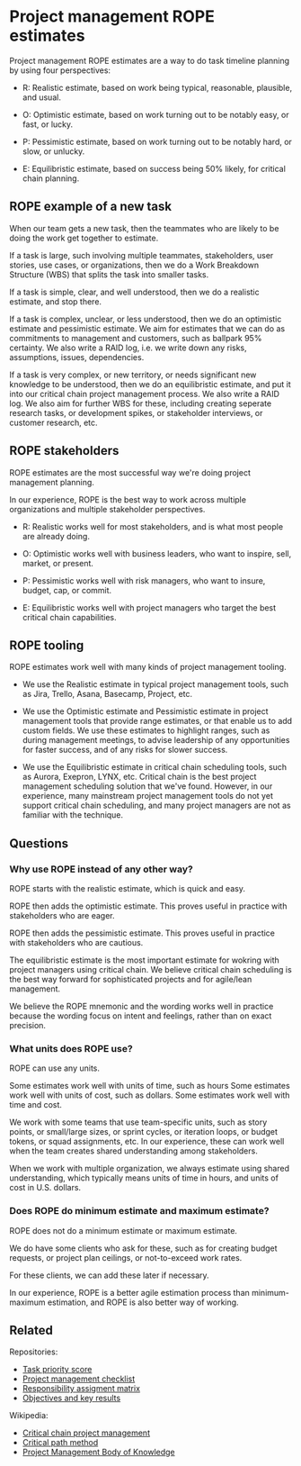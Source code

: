 # Project management ROPE estimates

Project management ROPE estimates are a way to do task timeline planning by using four perspectives:

* R: Realistic estimate, based on work being typical, reasonable, plausible, and usual. 

* O: Optimistic estimate, based on work turning out to be notably easy, or fast, or lucky.

* P: Pessimistic estimate, based on work turning out to be notably hard, or slow, or unlucky. 

* E: Equilibristic estimate, based on success being 50% likely, for critical chain planning.


## ROPE example of a new task

When our team gets a new task, then the teammates who are likely to be doing the work get together to estimate.

If a task is large, such involving multiple teammates, stakeholders, user stories, use cases, or organizations, then we do a Work Breakdown Structure (WBS) that splits the task into smaller tasks. 

If a task is simple, clear, and well understood, then we do a realistic estimate, and stop there.

If a task is complex, unclear, or less understood, then we do an optimistic estimate and pessimistic estimate. We aim for estimates that we can do as commitments to management and customers, such as ballpark 95% certainty. We also write a RAID log, i.e. we write down any risks, assumptions, issues, dependencies.

If a task is very complex, or new territory, or needs significant new knowledge to be understood, then we do an equilibristic estimate, and put it into our critical chain project management process. We also write a RAID log. We also aim for further WBS for these, including creating seperate research tasks, or development spikes, or stakeholder interviews, or customer research, etc.


## ROPE stakeholders


ROPE estimates are the most successful way we're doing project management planning.

In our experience, ROPE is the best way to work across multiple organizations and multiple stakeholder perspectives.

* R: Realistic works well for most stakeholders, and is what most people are already doing.

* O: Optimistic works well with business leaders, who want to inspire, sell, market, or present.

* P: Pessimistic works well with risk managers, who want to insure, budget, cap, or commit.

* E: Equilibristic works well with project managers who target the best critical chain capabilities.


## ROPE tooling


ROPE estimates work well with many kinds of project management tooling.

* We use the Realistic estimate in typical project management tools, such as Jira, Trello, Asana, Basecamp, Project, etc.

* We use the Optimistic estimate and Pessimistic estimate in project management tools that provide range estimates, or that enable us to add custom fields. We use these estimates to highlight ranges, such as during management meetings, to advise leadership of any opportunities for faster success, and of any risks for slower success.

* We use the Equilibristic estimate in critical chain scheduling tools, such as Aurora, Exepron, LYNX, etc. Critical chain is the best project management scheduling solution that we've found. However, in our experience, many mainstream project management tools do not yet support critical chain scheduling, and many project managers are not as familiar with the technique.


## Questions


### Why use ROPE instead of any other way?

ROPE starts with the realistic estimate, which is quick and easy.

ROPE then adds the optimistic estimate. This proves useful in practice with stakeholders who are eager.

ROPE then adds the pessimistic estimate. This proves useful in practice with stakeholders who are cautious.

The equilibristic estimate is the most important estimate for wokring with project managers using critical chain. We believe critical chain scheduling is the best way forward for sophisticated projects and for agile/lean management.

We believe the ROPE mnemonic and the wording works well in practice because the wording focus on intent and feelings, rather than on exact precision.


### What units does ROPE use?

ROPE can use any units.

Some estimates work well with units of time, such as hours Some estimates work well with units of cost, such as dollars. Some estimates work well with time and cost.

We work with some teams that use team-specific units, such as story points, or small/large sizes, or sprint cycles, or iteration loops, or budget tokens, or squad assignments, etc. In our experience, these can work well when the team creates shared understanding among stakeholders.

When we work with multiple organization, we always estimate using shared understanding, which typically means units of time in hours, and units of cost in U.S. dollars.


### Does ROPE do minimum estimate and maximum estimate?

ROPE does not do a minimum estimate or maximum estimate. 

We do have some clients who ask for these, such as for creating budget requests, or project plan ceilings, or not-to-exceed work rates. 

For these clients, we can add these later if necessary. 

In our experience, ROPE is a better agile estimation process than minimum-maximum estimation, and ROPE is also better way of working.


## Related

Repositories:
* [Task priority score](https://github.com/joelparkerhenderson/task_priority_score)
* [Project management checklist](https://github.com/joelparkerhenderson/project_management_checklist)
* [Responsibility assigment matrix](https://github.com/joelparkerhenderson/responsibility_assignment_matrix)
* [Objectives and key results](https://github.com/joelparkerhenderson/objectives_and_key_results)

Wikipedia:
* [Critical chain project management](https://en.wikipedia.org/wiki/Critical_chain_project_management)
* [Critical path method](https://en.wikipedia.org/wiki/Critical_path_method)
* [Project Management Body of Knowledge](https://en.wikipedia.org/wiki/Project_Management_Body_of_Knowledge)
